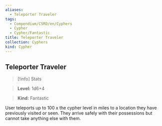 ```yaml
---
aliases:
  - Teleporter Traveler
tags:
  - Compendium/CSRD/en/Cyphers
  - Cypher
  - Cypher/Fantastic
title: Teleporter Traveler
collection: Cyphers
kind: Cypher
---
```

## Teleporter Traveler    
>[!info] Stats    
> **Level:** 1d6+4    
> **Kind:** Fantastic  
    
User teleports up to 100 x the cypher level in miles to a location they have previously visited or seen. They arrive safely with their possessions but cannot take anything else with them.